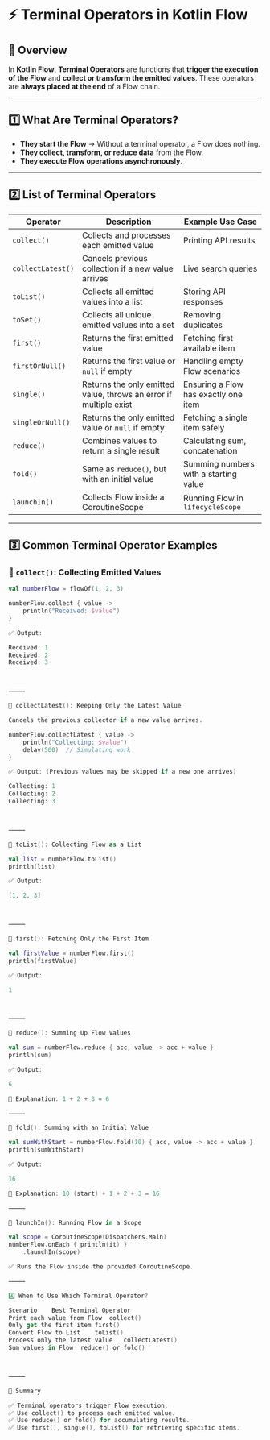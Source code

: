 # ⚡ Terminal Operators in Kotlin Flow

## 📌 Overview  
In **Kotlin Flow**, **Terminal Operators** are functions that **trigger the execution of the Flow** and **collect or transform the emitted values**. These operators are **always placed at the end** of a Flow chain.

---

## **1️⃣ What Are Terminal Operators?**  
- **They start the Flow** → Without a terminal operator, a Flow does nothing.  
- **They collect, transform, or reduce data** from the Flow.  
- **They execute Flow operations asynchronously**.

---

## **2️⃣ List of Terminal Operators**
| Operator | Description | Example Use Case |
|----------|-------------|------------------|
| `collect()` | Collects and processes each emitted value | Printing API results |
| `collectLatest()` | Cancels previous collection if a new value arrives | Live search queries |
| `toList()` | Collects all emitted values into a list | Storing API responses |
| `toSet()` | Collects all unique emitted values into a set | Removing duplicates |
| `first()` | Returns the first emitted value | Fetching first available item |
| `firstOrNull()` | Returns the first value or `null` if empty | Handling empty Flow scenarios |
| `single()` | Returns the only emitted value, throws an error if multiple exist | Ensuring a Flow has exactly one item |
| `singleOrNull()` | Returns the only emitted value or `null` if empty | Fetching a single item safely |
| `reduce()` | Combines values to return a single result | Calculating sum, concatenation |
| `fold()` | Same as `reduce()`, but with an initial value | Summing numbers with a starting value |
| `launchIn()` | Collects Flow inside a CoroutineScope | Running Flow in `lifecycleScope` |

---

## **3️⃣ Common Terminal Operator Examples**

### 🔹 `collect()`: Collecting Emitted Values  
```kotlin
val numberFlow = flowOf(1, 2, 3)

numberFlow.collect { value ->
    println("Received: $value")
}

✅ Output:

Received: 1  
Received: 2  
Received: 3  



⸻

🔹 collectLatest(): Keeping Only the Latest Value

Cancels the previous collector if a new value arrives.

numberFlow.collectLatest { value ->
    println("Collecting: $value")
    delay(500)  // Simulating work
}

✅ Output: (Previous values may be skipped if a new one arrives)

Collecting: 1  
Collecting: 2  
Collecting: 3  



⸻

🔹 toList(): Collecting Flow as a List

val list = numberFlow.toList()
println(list)

✅ Output:

[1, 2, 3]



⸻

🔹 first(): Fetching Only the First Item

val firstValue = numberFlow.first()
println(firstValue)

✅ Output:

1



⸻

🔹 reduce(): Summing Up Flow Values

val sum = numberFlow.reduce { acc, value -> acc + value }
println(sum)

✅ Output:

6

📌 Explanation: 1 + 2 + 3 = 6

⸻

🔹 fold(): Summing with an Initial Value

val sumWithStart = numberFlow.fold(10) { acc, value -> acc + value }
println(sumWithStart)

✅ Output:

16

📌 Explanation: 10 (start) + 1 + 2 + 3 = 16

⸻

🔹 launchIn(): Running Flow in a Scope

val scope = CoroutineScope(Dispatchers.Main)
numberFlow.onEach { println(it) }
    .launchIn(scope)

✅ Runs the Flow inside the provided CoroutineScope.

⸻

4️⃣ When to Use Which Terminal Operator?

Scenario	Best Terminal Operator
Print each value from Flow	collect()
Only get the first item	first()
Convert Flow to List	toList()
Process only the latest value	collectLatest()
Sum values in Flow	reduce() or fold()



⸻

📌 Summary

✅ Terminal operators trigger Flow execution.
✅ Use collect() to process each emitted value.
✅ Use reduce() or fold() for accumulating results.
✅ Use first(), single(), toList() for retrieving specific items.

